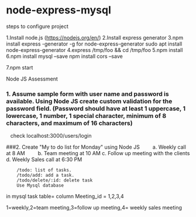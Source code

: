 # node-express-mysql
steps to configure project

1.Install node.js (https://nodejs.org/en/)
2.Install express generator
3.npm install express -generator -g 
for node-express-generator 
sudo apt install node-express-generator
4.express /tmp/foo && cd /tmp/foo
5.npm install
6.npm install mysql –save
npm install cors –save

7.npm start



Node JS Assessment

### 1. Assume sample form with user name and password is available. Using Node JS create custom validation for the password field. (Password should have at least 1 uppercase, 1 lowercase, 1 number, 1 special character, minimum of 8 characters, and maximum of 16 characters)
   check localhost:3000/users/login

###2. Create "My to do list for Monday" using Node JS
        a. Weekly call at 8 AM
        b. Team meeting at 10 AM
        c. Follow up meeting with the clients
        d. Weekly Sales call at 6:30 PM
        
        /todo: list of tasks.    
        /todo/add: add a task.    
        /todo/delete/:id: delete task 
        Use Mysql database

in mysql task table= 
column Meeting_id  = 1,2,3,4

1=weekly,2=team meeting,3=follow up meeting,4= weekly sales meeting

